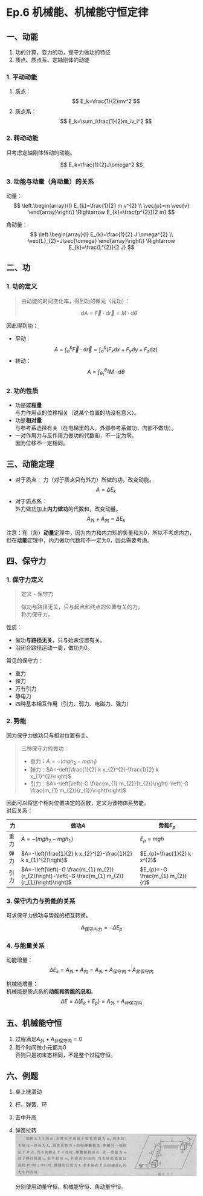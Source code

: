 # Ep.6 机械能、机械能守恒定律

## 一、动能

1. 功的计算，变力的功，保守力做功的特征
2. 质点、质点系、定轴刚体的动能

### 1. 平动动能

1. 质点：
   $$
   E_k=\frac{1}{2}mv^2
   $$
2. 质点系：
   $$
   E_k=\sum_i\frac{1}{2}m_iv_i^2
   $$

### 2. 转动动能

只考虑定轴刚体转动的动能。

$$
E_k=\frac{1}{2}J\omega^2
$$

### 3. 动能与动量（角动量）的关系

动量：
$$
\left.\begin{array}{l}
E_{k}=\frac{1}{2} m v^{2} \\
\vec{p}=m \vec{v}
\end{array}\right\} \Rightarrow E_{k}=\frac{p^{2}}{2 m}
$$

角动量：
$$
\left.\begin{array}{l}
E_{k}=\frac{1}{2} J \omega^{2} \\
\vec{L}_{2}=J\vec{\omega}
\end{array}\right\} \Rightarrow E_{k}=\frac{L^{2}}{2 J}
$$

## 二、功

### 1. 功的定义

> 由动能的时间变化率，得到功的微元（元功）：
>
> $$
> \textrm{d}A=\vec{F}\cdot\textrm{d}\vec{r}=M\cdot\textrm{d}\theta
> $$

因此得到功：

* 平动：
  $$
  A=\int_a^b \vec{F}\cdot\mathrm{d}\vec{r}=\int_a^b(F_x\mathrm{d}x+F_y\mathrm{d}y+F_z\mathrm{d}z)
  $$
* 转动：
  $$
  A=\int_{\theta_1}^{\theta_2} M\cdot\mathrm{d}\theta
  $$

### 2. 功的性质

* 功是**过程量**  
  与力作用点的位移相关（说某个位置的功没有意义）。
* 功是**相对量**  
  与参考系选择有关（在电梯里的人，外部参考系做功，内部不做功）。
* 一对作用力与反作用力做功的代数和，不一定为零。  
  因为位移不一定相同。

## 三、动能定理

* 对于质点：
  力（对于质点只有外力）所做的功，改变动能。
  $$
  A=\Delta E_k
  $$
* 对于质点系：  
  外力做功加上**内力做功**的代数和，改变动量。
  $$
  A_\textrm{外}+A_\textrm{内}=\Delta E_k
  $$

注意：在（角）**动量**定理中，因为内力和内力矩的矢量和为$0$，所以不考虑内力，  
但在**动能**定理中，内力做功代数和不一定为$0$，因此需要考虑。

## 四、保守力

### 1. 保守力定义

> 定义 - 保守力
>
> 做功与路径无关，只与起点和终点的位置有关的力，  
> 称为保守力。

性质：

* 做功**与路径无关**，只与始末位置有关。
* 沿闭合路径运动一周，做功为$0$。

常见的保守力：

* 重力
* 弹力
* 万有引力
* 静电力
* 四种基本相互作用（引力、弱力、电磁力、强力）

### 2. 势能

因为保守力做功只与相对位置有关。

> 三种保守力的做功：
>
> * 重力：$A=-\left(m g h_{2}-m g h_{1}\right)$
> * 弹力：$A=-\left(\frac{1}{2} k x_{2}^{2}-\frac{1}{2} k x_{1}^{2}\right)$
> * 引力：$A=-\left[\left(-G \frac{m_{1} m_{2}}{r_{2}}\right)-\left(-G \frac{m_{1} m_{2}}{r_{1}}\right)\right]$

因此可以将这个相对位置决定的函数，定义为该物体系势能。  
对应关系：

| 力  | 做功$A$                                                                                             | 势能$E_p$                       |
| ---- | ----------------------------------------------------------------------------------------------------- | --------------------------------- |
| 重力 | $A=-\left(m g h_{2}-m g h_{1}\right)$                                                                 | $E_{p}=mgh$                       |
| 弹力 | $A=-\left(\frac{1}{2} k x_{2}^{2}-\frac{1}{2} k x_{1}^{2}\right)$                                     | $E_{p}=\frac{1}{2} k x^{2}$       |
| 引力 | $A=-\left[\left(-G \frac{m_{1} m_{2}}{r_{2}}\right)-\left(-G \frac{m_{1} m_{2}}{r_{1}}\right)\right]$ | $E_{p}=-G \frac{m_{1} m_{2}}{r}$ |

### 3. 保守内力与势能的关系

可求保守力做功与势能的相互转换。

$$
A_\textrm{保守内力}=-\Delta E_p
$$

### 4. 与能量关系

动能增量：
$$
\Delta E_k = A_\textrm{外}+A_\textrm{内}=A_\textrm{外}+A_\textrm{保守内}+A_\textrm{非保守内}
$$

机械能增量：  
机械能是质点系的**动能和势能的总和**。
$$
\Delta E = \Delta(E_k+E_p) = A_\textrm{外}+A_\textrm{非保守内}
$$

## 五、机械能守恒

1. 过程满足$A_\textrm{外}+A_\textrm{非保守内}=0$
2. 每个时间微小元都为$0$  
   否则只是初末态相同，不是整个过程守恒。

## 六、例题

1. 桌上链滑动
2. 杆、弹簧、环
3. 击中升高
4. 弹簧拉转  
   ![图 1](images/6-Mechanical_Energy--03-28_16-29-58.png)

   分别使用动量守恒、机械能守恒、角动量守恒。
